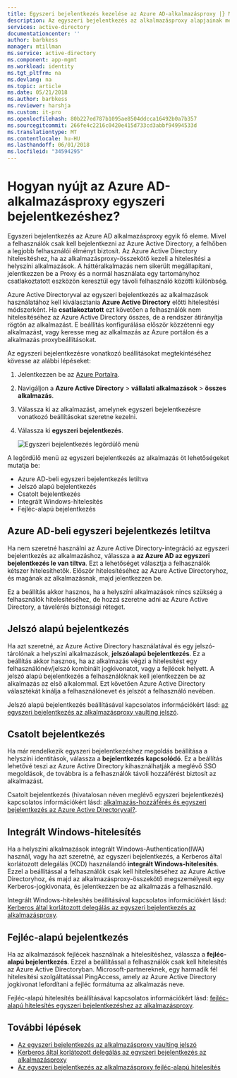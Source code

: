 ```yaml
---
title: Egyszeri bejelentkezés kezelése az Azure AD-alkalmazásproxy |} Microsoft Docs
description: Az egyszeri bejelentkezés az alkalmazásproxy alapjainak megismerése
services: active-directory
documentationcenter: ''
author: barbkess
manager: mtillman
ms.service: active-directory
ms.component: app-mgmt
ms.workload: identity
ms.tgt_pltfrm: na
ms.devlang: na
ms.topic: article
ms.date: 05/21/2018
ms.author: barbkess
ms.reviewer: harshja
ms.custom: it-pro
ms.openlocfilehash: 80b227ed787b1095ae8504ddcca16492b0a7b357
ms.sourcegitcommit: 266fe4c2216c0420e415d733cd3abbf94994533d
ms.translationtype: MT
ms.contentlocale: hu-HU
ms.lasthandoff: 06/01/2018
ms.locfileid: "34594295"
---
```

# <a name="how-does-azure-ad-application-proxy-provide-single-sign-on"></a>Hogyan nyújt az Azure AD-alkalmazásproxy egyszeri bejelentkezéshez?

Egyszeri bejelentkezés az Azure AD alkalmazásproxy egyik fő eleme.  Mivel a felhasználók csak kell bejelentkezni az Azure Active Directory, a felhőben a legjobb felhasználói élményt biztosít. Az Azure Active Directory hitelesítéshez, ha az alkalmazásproxy-összekötő kezeli a hitelesítési a helyszíni alkalmazások. A háttéralkalmazás nem sikerült megállapítani, jelentkezzen be a Proxy és a normál használata egy tartományhoz csatlakoztatott eszközön keresztül egy távoli felhasználó közötti különbség. 

Azure Active Directoryval az egyszeri bejelentkezés az alkalmazások használatához kell kiválasztania **Azure Active Directory** előtti hitelesítési módszerként. Ha **csatlakoztatott** ezt követően a felhasználók nem hitelesítéséhez az Azure Active Directory összes, de a rendszer átirányítja rögtön az alkalmazást. E beállítás konfigurálása először közzétenni egy alkalmazást, vagy keresse meg az alkalmazás az Azure portálon és a alkalmazás proxybeállításokat. 

Az egyszeri bejelentkezésre vonatkozó beállításokat megtekintéséhez kövesse az alábbi lépéseket:

1. Jelentkezzen be az [Azure Portalra](https://portal.azure.com).
2. Navigáljon a **Azure Active Directory** > **vállalati alkalmazások** > **összes alkalmazás**.
3. Válassza ki az alkalmazást, amelynek egyszeri bejelentkezésre vonatkozó beállításokat szeretne kezelni.
4. Válassza ki **egyszeri bejelentkezés**.

   ![Egyszeri bejelentkezés legördülő menü](./media/application-proxy-single-sign-on/single-sign-on-mode.png)

A legördülő menü az egyszeri bejelentkezés az alkalmazás öt lehetőségeket mutatja be:

* Azure AD-beli egyszeri bejelentkezés letiltva
* Jelszó alapú bejelentkezés
* Csatolt bejelentkezés
* Integrált Windows-hitelesítés
* Fejléc-alapú bejelentkezés

## <a name="azure-ad-single-sign-on-disabled"></a>Azure AD-beli egyszeri bejelentkezés letiltva

Ha nem szeretné használni az Azure Active Directory-integráció az egyszeri bejelentkezés az alkalmazáshoz, válassza a **az Azure AD az egyszeri bejelentkezés le van tiltva**. Ezt a lehetőséget választja a felhasználók kétszer hitelesíthetők. Először hitelesítéséhez az Azure Active Directoryhoz, és magának az alkalmazásnak, majd jelentkezzen be. 

Ez a beállítás akkor hasznos, ha a helyszíni alkalmazások nincs szükség a felhasználók hitelesítéséhez, de hozzá szeretne adni az Azure Active Directory, a távelérés biztonsági réteget. 

## <a name="password-based-sign-on"></a>Jelszó alapú bejelentkezés

Ha azt szeretné, az Azure Active Directory használatával és egy jelszó-tárolónak a helyszíni alkalmazások, **jelszóalapú bejelentkezés**. Ez a beállítás akkor hasznos, ha az alkalmazás végzi a hitelesítést egy felhasználónév/jelszó kombinált jogkivonatot, vagy a fejlécek helyett. A jelszó alapú bejelentkezés a felhasználóknak kell jelentkezzen be az alkalmazás az első alkalommal. Ezt követően Azure Active Directory választékát kínálja a felhasználónevet és jelszót a felhasználó nevében. 

Jelszó alapú bejelentkezés beállításával kapcsolatos információkért lásd: [az egyszeri bejelentkezés az alkalmazásproxy vaulting jelszó](application-proxy-configure-single-sign-on-password-vaulting.md).

## <a name="linked-sign-on"></a>Csatolt bejelentkezés

Ha már rendelkezik egyszeri bejelentkezéshez megoldás beállítása a helyszíni identitások, válassza a **bejelentkezés kapcsolódó**. Ez a beállítás lehetővé teszi az Azure Active Directory kihasználhatják a meglévő SSO megoldások, de továbbra is a felhasználók távoli hozzáférést biztosít az alkalmazást. 

Csatolt bejelentkezés (hivatalosan néven meglévő egyszeri bejelentkezés) kapcsolatos információkért lásd: [alkalmazás-hozzáférés és egyszeri bejelentkezés az Azure Active Directoryval?](what-is-single-sign-on.md#how-does-single-sign-on-with-azure-active-directory-work).

## <a name="integrated-windows-authentication"></a>Integrált Windows-hitelesítés

Ha a helyszíni alkalmazások integrált Windows-Authentication(IWA) használ, vagy ha azt szeretné, az egyszeri bejelentkezés, a Kerberos által korlátozott delegálás (KCD) használandó **integrált Windows-hitelesítés**. Ezzel a beállítással a felhasználók csak kell hitelesítéséhez az Azure Active Directoryhoz, és majd az alkalmazásproxy-összekötő megszemélyesít egy Kerberos-jogkivonata, és jelentkezzen be az alkalmazás a felhasználó. 

Integrált Windows-hitelesítés beállításával kapcsolatos információkért lásd: [Kerberos által korlátozott delegálás az egyszeri bejelentkezés az alkalmazásproxy](application-proxy-configure-single-sign-on-with-kcd.md).

## <a name="header-based-sign-on"></a>Fejléc-alapú bejelentkezés 

Ha az alkalmazások fejlécek használnak a hitelesítéshez, válassza a **fejléc-alapú bejelentkezés**. Ezzel a beállítással a felhasználók csak kell hitelesítés az Azure Active Directoryban. Microsoft-partnereknek, egy harmadik fél hitelesítési szolgáltatással PingAccess, amely az Azure Active Directory jogkivonat lefordítani a fejléc formátuma az alkalmazás neve. 

Fejléc-alapú hitelesítés beállításával kapcsolatos információkért lásd: [fejléc-alapú hitelesítés egyszeri bejelentkezéshez az alkalmazásproxy](application-proxy-configure-single-sign-on-with-ping-access.md).

## <a name="next-steps"></a>További lépések

- [Az egyszeri bejelentkezés az alkalmazásproxy vaulting jelszó](application-proxy-configure-single-sign-on-password-vaulting.md)
- [Kerberos által korlátozott delegálás az egyszeri bejelentkezés az alkalmazásproxy](application-proxy-configure-single-sign-on-with-kcd.md)
- [Az egyszeri bejelentkezés az alkalmazásproxy fejléc-alapú hitelesítés](application-proxy-configure-single-sign-on-with-ping-access.md) 
